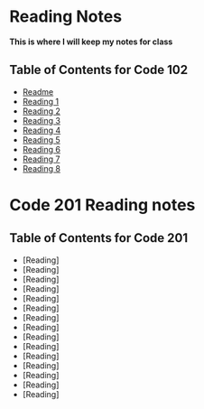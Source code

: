 # Reading Notes 
**This is where I will keep my notes for class**
## Table of Contents for Code 102
- [Readme](README.md) 
- [Reading 1](markdown.md) 
- [Reading 2](TheCodersComputer.md)
- [Reading 3](git-tutorial.md) 
- [Reading 4](html-structure.md) 
- [Reading 5](css.md) 
- [Reading 6](javascript.md)
- [Reading 7](javascript2.md)
- [Reading 8](javascript3.md) 
# Code 201 Reading notes
## Table of Contents for Code 201
- [Reading]
- [Reading]
- [Reading]
- [Reading]
- [Reading]
- [Reading]
- [Reading]
- [Reading]
- [Reading]
- [Reading]
- [Reading]
- [Reading]
- [Reading]
- [Reading]
- [Reading]
